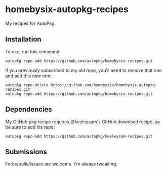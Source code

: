 homebysix-autopkg-recipes
=========================

My recipes for AutoPkg.


## Installation

To use, run this command:
```
autopkg repo-add https://github.com/autopkg/homebysix-recipes.git
```

If you previously subscribed to my old repo, you'll need to remove that one and add this new one:
```
autopkg repo-delete https://github.com/homebysix/homebysix-autopkg-recipes.git
autopkg repo-add https://github.com/autopkg/homebysix-recipes.git
```


## Dependencies

My GitHub.pkg recipe requires @keeleysam's GitHub.download recipe, so be sure to add his repo:
```
autopkg repo-add https://github.com/autopkg/keeleysam-recipes.git
```


## Submissions

Forks/pulls/issues are welcome. I'm always tweaking.